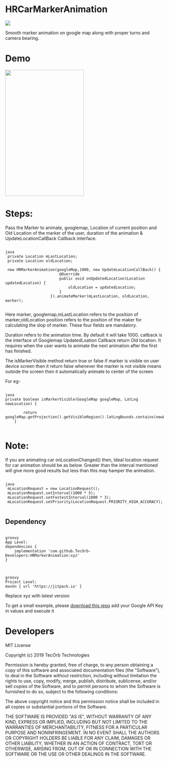 # HRCarMarkerAnimation

[![](https://jitpack.io/v/TecOrb-Developers/HRMarkerAnimation.svg)](https://jitpack.io/#TecOrb-Developers/HRMarkerAnimation)

<meta name="google-site-verification" content="9xX5qBXiwU0-eOti0o3ujCSFXmus9BTbz6Dw5FNmtm0" />
Smooth marker animation on google map along with proper turns and camera bearing. 

# Demo

<img src="https://github.com/TecOrb-Developers/HRMarkerAnimation/blob/master/markerAnimation.gif?raw=true" width="250" height="400"/>

# Steps:

Pass the Marker to animate, googlemap, Location of current position and Old Location of the marker of the user, 
duration of the animation & UpdateLocationCallBack Callback interface.

``` 

java
 private Location mLastLocation;
 private Location oldLocation;
 
 new HRMarkerAnimation(googleMap,1000, new UpdateLocationCallBack() {
                        @Override
                        public void onUpdatedLocation(Location updatedLocation) {
                            oldLocation = updatedLocation;
                        }
                    }).animateMarker(mLastLocation, oldLocation, marker);
                    
```

Here marker, googlemap,mLastLocation refers to the position of marker,oldLocation position refers to the position of 
the maker for calculating the slop of marker. 
These four fields are mandatory.

Duration refers to the animation time. By default it will take 1000.
callback is the interface of Googlemap UpdatedLoation Callback return Old location. It requires when the user wants to animate the next animation after the first has finished.


The isMarkerVisible method return true or false if marker is visible on user device screen then it return false 
whenever the marker is not visible means outside the screen then it automatically animate to center of the screen

For eg-


```

java
private boolean isMarkerVisible(GoogleMap googleMap, LatLng newLocation) {
        
        return googleMap.getProjection().getVisibleRegion().latLngBounds.contains(newLocation);
    }
    
```

# Note:

   If you are animating car onLocationChanged() then,
   Ideal location request for car animation should be as below. Greater than the interval mentioned will give
   more good results but less than this may hamper the animation.
   
   ``` 
   
   java
    mLocationRequest = new LocationRequest();
    mLocationRequest.setInterval(1000 * 5);
    mLocationRequest.setFastestInterval(1000 * 3);
    mLocationRequest.setPriority(LocationRequest.PRIORITY_HIGH_ACCURACY);
    
   ``` 
 

## Dependency

```

groovy
App Level:
dependencies {
    implementation 'com.github.TecOrb-Developers:HRMarkerAnimation:xyz'
}
  
```


```

groovy
Project Level:
maven { url 'https://jitpack.io' }

``` 
 Replace xyz with latest version
 
 To get a small example, please [download this repo](/) add your Google API Key in values and execute it

 
# Developers

MIT License

Copyright (c) 2019 TecOrb Technologies

Permission is hereby granted, free of charge, to any person obtaining a copy
of this software and associated documentation files (the "Software"), to deal
in the Software without restriction, including without limitation the rights
to use, copy, modify, merge, publish, distribute, sublicense, and/or sell
copies of the Software, and to permit persons to whom the Software is
furnished to do so, subject to the following conditions:

The above copyright notice and this permission notice shall be included in all
copies or substantial portions of the Software.

THE SOFTWARE IS PROVIDED "AS IS", WITHOUT WARRANTY OF ANY KIND, EXPRESS OR
IMPLIED, INCLUDING BUT NOT LIMITED TO THE WARRANTIES OF MERCHANTABILITY,
FITNESS FOR A PARTICULAR PURPOSE AND NONINFRINGEMENT. IN NO EVENT SHALL THE
AUTHORS OR COPYRIGHT HOLDERS BE LIABLE FOR ANY CLAIM, DAMAGES OR OTHER
LIABILITY, WHETHER IN AN ACTION OF CONTRACT, TORT OR OTHERWISE, ARISING FROM,
OUT OF OR IN CONNECTION WITH THE SOFTWARE OR THE USE OR OTHER DEALINGS IN THE
SOFTWARE.
